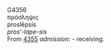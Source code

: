 <body>
  <p>G4356<br>  πρόσληψις  <br> proslēpsis  <br><i>pros‘-lape-sis </i><br>From <a href="g4355.htm">4355</a>  <i>admission:</i> - receiving.<br></p>
 </body>
